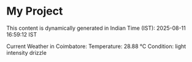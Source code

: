 # My Project

This content is dynamically generated in Indian Time (IST): 2025-08-11 16:59:12 IST


Current Weather in Coimbatore:
Temperature: 28.88 °C
Condition: light intensity drizzle
